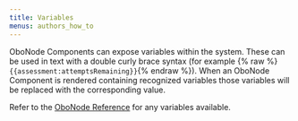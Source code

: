```yaml
---
title: Variables
menus: authors_how_to
---
```


OboNode Components can expose variables within the system. These can be used in text with a double curly brace syntax (for example {% raw %}`{{assessment:attemptsRemaining}}`{% endraw %}). When an OboNode Component is rendered containing recognized variables those variables will be replaced with the corresponding value.

Refer to the [OboNode Reference](../developers/obo_node_structure.html#obonode-reference) for any variables available.
